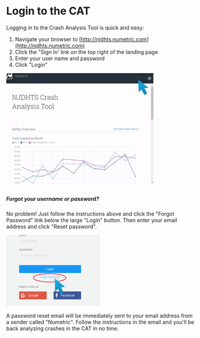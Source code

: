 # Login to the CAT

Logging in to the Crash Analysis Tool is quick and easy:

1. Navigate your browser to [http://njdhts.numetric.com](http://njdhts.numetric.com)
2. Click the "Sign In' link on the top right of the landing page
3. Enter your user name and password
4. Click "Login"

![](/assets/ezgif.com-optimize%284%29.gif)

##### Forgot your username or password?

No problem! Just follow the instructions above and click the "Forgot Password" link below the large "Login" button. Then enter your email address and click "Reset password".

![](/assets/forgot_password4.png)

A password reset email will be immediately sent to your email address from a sender called "Numetric". Follow the instructions in the email and you'll be back analyzing crashes in the CAT in no time.

